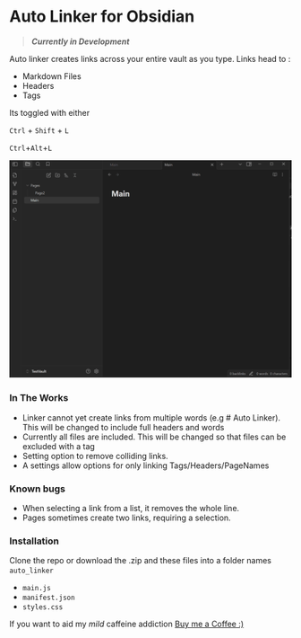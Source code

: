 # Auto Linker for Obsidian 
> ***Currently in Development*** 

Auto linker creates links across your entire vault as you type. Links head to :
- Markdown Files
- Headers
- Tags

Its toggled with either

`Ctrl` + `Shift` + `L`

`Ctrl`+`Alt`+`L`

![Usage Example](./Docs/Auto_Linker.gif)

### In The Works
- Linker cannot yet create links from multiple words (e.g # Auto Linker). This will be changed to include full headers and words
- Currently all files are included. This will be changed so that files can be excluded with a tag
- Setting option to remove colliding links.
- A settings allow options for only linking Tags/Headers/PageNames

### Known bugs
 - When selecting a link from a list, it removes the whole line.
 - Pages sometimes create two links, requiring a selection.
 

### Installation 
Clone the repo or download the .zip and these files into a folder names `auto_linker`
- `main.js`
- `manifest.json`
- `styles.css`


If you want to aid my *mild* caffeine addiction
[Buy me a Coffee :)](https://www.buymeacoffee.com/TomChambers)

